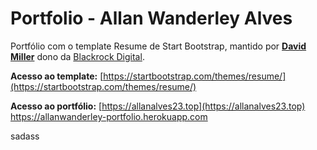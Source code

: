 # Portfolio - Allan Wanderley Alves

Portfólio com o template Resume de Start Bootstrap, mantido por **[David Miller](http://davidmiller.io/)** dono da [Blackrock Digital](http://blackrockdigital.io/).

**Acesso ao template:**
[https://startbootstrap.com/themes/resume/](https://startbootstrap.com/themes/resume/)

**Acesso ao portfólio:**
[https://allanalves23.top](https://allanalves23.top)
https://allanwanderley-portfolio.herokuapp.com

sadass
